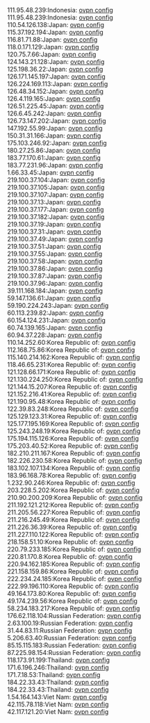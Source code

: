 111.95.48.239:Indonesia: [ovpn config](vpn/111_95_48_239.ovpn)  
111.95.48.239:Indonesia: [ovpn config](vpn/111_95_48_239.ovpn)  
110.54.126.138:Japan: [ovpn config](vpn/110_54_126_138.ovpn)  
115.37.192.194:Japan: [ovpn config](vpn/115_37_192_194.ovpn)  
116.81.71.88:Japan: [ovpn config](vpn/116_81_71_88.ovpn)  
118.0.171.129:Japan: [ovpn config](vpn/118_0_171_129.ovpn)  
120.75.7.66:Japan: [ovpn config](vpn/120_75_7_66.ovpn)  
124.143.21.128:Japan: [ovpn config](vpn/124_143_21_128.ovpn)  
125.198.36.22:Japan: [ovpn config](vpn/125_198_36_22.ovpn)  
126.171.145.197:Japan: [ovpn config](vpn/126_171_145_197.ovpn)  
126.224.169.113:Japan: [ovpn config](vpn/126_224_169_113.ovpn)  
126.48.34.152:Japan: [ovpn config](vpn/126_48_34_152.ovpn)  
126.4.119.165:Japan: [ovpn config](vpn/126_4_119_165.ovpn)  
126.51.225.45:Japan: [ovpn config](vpn/126_51_225_45.ovpn)  
126.6.45.242:Japan: [ovpn config](vpn/126_6_45_242.ovpn)  
126.73.147.202:Japan: [ovpn config](vpn/126_73_147_202.ovpn)  
147.192.55.99:Japan: [ovpn config](vpn/147_192_55_99.ovpn)  
150.31.31.166:Japan: [ovpn config](vpn/150_31_31_166.ovpn)  
175.103.246.92:Japan: [ovpn config](vpn/175_103_246_92.ovpn)  
180.27.25.86:Japan: [ovpn config](vpn/180_27_25_86.ovpn)  
183.77.170.61:Japan: [ovpn config](vpn/183_77_170_61.ovpn)  
183.77.231.96:Japan: [ovpn config](vpn/183_77_231_96.ovpn)  
1.66.33.45:Japan: [ovpn config](vpn/1_66_33_45.ovpn)  
219.100.37.104:Japan: [ovpn config](vpn/219_100_37_104.ovpn)  
219.100.37.105:Japan: [ovpn config](vpn/219_100_37_105.ovpn)  
219.100.37.107:Japan: [ovpn config](vpn/219_100_37_107.ovpn)  
219.100.37.13:Japan: [ovpn config](vpn/219_100_37_13.ovpn)  
219.100.37.177:Japan: [ovpn config](vpn/219_100_37_177.ovpn)  
219.100.37.182:Japan: [ovpn config](vpn/219_100_37_182.ovpn)  
219.100.37.19:Japan: [ovpn config](vpn/219_100_37_19.ovpn)  
219.100.37.31:Japan: [ovpn config](vpn/219_100_37_31.ovpn)  
219.100.37.49:Japan: [ovpn config](vpn/219_100_37_49.ovpn)  
219.100.37.51:Japan: [ovpn config](vpn/219_100_37_51.ovpn)  
219.100.37.55:Japan: [ovpn config](vpn/219_100_37_55.ovpn)  
219.100.37.58:Japan: [ovpn config](vpn/219_100_37_58.ovpn)  
219.100.37.86:Japan: [ovpn config](vpn/219_100_37_86.ovpn)  
219.100.37.87:Japan: [ovpn config](vpn/219_100_37_87.ovpn)  
219.100.37.96:Japan: [ovpn config](vpn/219_100_37_96.ovpn)  
39.111.168.184:Japan: [ovpn config](vpn/39_111_168_184.ovpn)  
59.147.136.61:Japan: [ovpn config](vpn/59_147_136_61.ovpn)  
59.190.224.243:Japan: [ovpn config](vpn/59_190_224_243.ovpn)  
60.113.239.82:Japan: [ovpn config](vpn/60_113_239_82.ovpn)  
60.154.124.231:Japan: [ovpn config](vpn/60_154_124_231.ovpn)  
60.74.139.165:Japan: [ovpn config](vpn/60_74_139_165.ovpn)  
60.94.37.228:Japan: [ovpn config](vpn/60_94_37_228.ovpn)  
110.14.252.60:Korea Republic of: [ovpn config](vpn/110_14_252_60.ovpn)  
112.168.75.86:Korea Republic of: [ovpn config](vpn/112_168_75_86.ovpn)  
115.140.214.162:Korea Republic of: [ovpn config](vpn/115_140_214_162.ovpn)  
118.46.65.231:Korea Republic of: [ovpn config](vpn/118_46_65_231.ovpn)  
121.128.66.171:Korea Republic of: [ovpn config](vpn/121_128_66_171.ovpn)  
121.130.224.250:Korea Republic of: [ovpn config](vpn/121_130_224_250.ovpn)  
121.144.15.207:Korea Republic of: [ovpn config](vpn/121_144_15_207.ovpn)  
121.152.216.41:Korea Republic of: [ovpn config](vpn/121_152_216_41.ovpn)  
121.190.95.48:Korea Republic of: [ovpn config](vpn/121_190_95_48.ovpn)  
122.39.83.248:Korea Republic of: [ovpn config](vpn/122_39_83_248.ovpn)  
125.129.123.31:Korea Republic of: [ovpn config](vpn/125_129_123_31.ovpn)  
125.177.195.169:Korea Republic of: [ovpn config](vpn/125_177_195_169.ovpn)  
125.243.248.19:Korea Republic of: [ovpn config](vpn/125_243_248_19.ovpn)  
175.194.115.126:Korea Republic of: [ovpn config](vpn/175_194_115_126.ovpn)  
175.203.40.52:Korea Republic of: [ovpn config](vpn/175_203_40_52.ovpn)  
182.210.211.167:Korea Republic of: [ovpn config](vpn/182_210_211_167.ovpn)  
182.226.230.58:Korea Republic of: [ovpn config](vpn/182_226_230_58.ovpn)  
183.102.107.134:Korea Republic of: [ovpn config](vpn/183_102_107_134.ovpn)  
183.96.168.78:Korea Republic of: [ovpn config](vpn/183_96_168_78.ovpn)  
1.232.90.246:Korea Republic of: [ovpn config](vpn/1_232_90_246.ovpn)  
203.228.5.202:Korea Republic of: [ovpn config](vpn/203_228_5_202.ovpn)  
210.90.200.209:Korea Republic of: [ovpn config](vpn/210_90_200_209.ovpn)  
211.192.121.212:Korea Republic of: [ovpn config](vpn/211_192_121_212.ovpn)  
211.205.56.227:Korea Republic of: [ovpn config](vpn/211_205_56_227.ovpn)  
211.216.245.49:Korea Republic of: [ovpn config](vpn/211_216_245_49.ovpn)  
211.226.36.39:Korea Republic of: [ovpn config](vpn/211_226_36_39.ovpn)  
211.227.110.122:Korea Republic of: [ovpn config](vpn/211_227_110_122.ovpn)  
218.158.51.10:Korea Republic of: [ovpn config](vpn/218_158_51_10.ovpn)  
220.79.233.185:Korea Republic of: [ovpn config](vpn/220_79_233_185.ovpn)  
220.81.170.8:Korea Republic of: [ovpn config](vpn/220_81_170_8.ovpn)  
220.94.162.185:Korea Republic of: [ovpn config](vpn/220_94_162_185.ovpn)  
221.158.159.86:Korea Republic of: [ovpn config](vpn/221_158_159_86.ovpn)  
222.234.24.185:Korea Republic of: [ovpn config](vpn/222_234_24_185.ovpn)  
222.99.196.110:Korea Republic of: [ovpn config](vpn/222_99_196_110.ovpn)  
49.164.173.80:Korea Republic of: [ovpn config](vpn/49_164_173_80.ovpn)  
49.174.239.56:Korea Republic of: [ovpn config](vpn/49_174_239_56.ovpn)  
58.234.183.217:Korea Republic of: [ovpn config](vpn/58_234_183_217.ovpn)  
176.62.118.104:Russian Federation: [ovpn config](vpn/176_62_118_104.ovpn)  
2.63.100.19:Russian Federation: [ovpn config](vpn/2_63_100_19.ovpn)  
31.44.83.11:Russian Federation: [ovpn config](vpn/31_44_83_11.ovpn)  
5.206.63.40:Russian Federation: [ovpn config](vpn/5_206_63_40.ovpn)  
85.15.115.183:Russian Federation: [ovpn config](vpn/85_15_115_183.ovpn)  
87.225.98.154:Russian Federation: [ovpn config](vpn/87_225_98_154.ovpn)  
118.173.91.199:Thailand: [ovpn config](vpn/118_173_91_199.ovpn)  
171.6.196.246:Thailand: [ovpn config](vpn/171_6_196_246.ovpn)  
171.7.18.53:Thailand: [ovpn config](vpn/171_7_18_53.ovpn)  
184.22.33.43:Thailand: [ovpn config](vpn/184_22_33_43.ovpn)  
184.22.33.43:Thailand: [ovpn config](vpn/184_22_33_43.ovpn)  
1.54.164.143:Viet Nam: [ovpn config](vpn/1_54_164_143.ovpn)  
42.115.78.118:Viet Nam: [ovpn config](vpn/42_115_78_118.ovpn)  
42.117.121.20:Viet Nam: [ovpn config](vpn/42_117_121_20.ovpn)  
